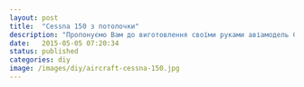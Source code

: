 ```yaml
---
layout: post
title:  "Cessna 150 з потолочки"
description: "Пропонуємо Вам до виготовлення своїми руками авіамодель Cessna 150 - тренер верхньоплан. Матеріал потолочна плитка."
date:   2015-05-05 07:20:34
status: published
categories: diy
image: /images/diy/aircraft-cessna-150.jpg
---
```

